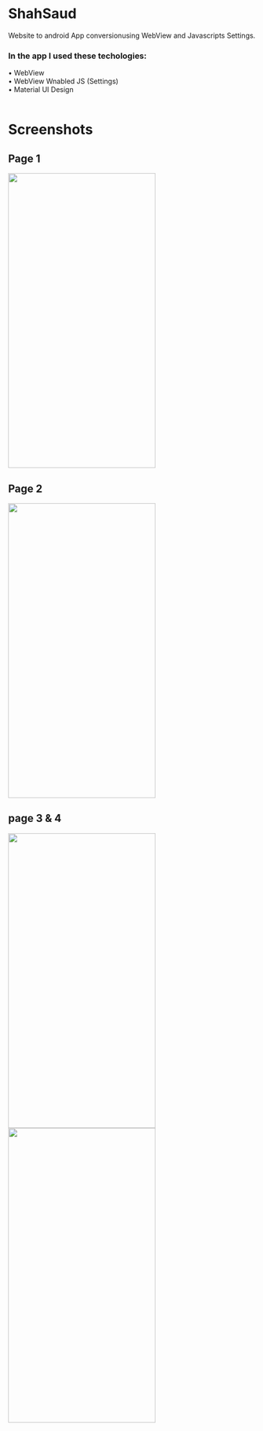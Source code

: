 # ShahSaud
Website to android App conversionusing WebView and Javascripts Settings.
### In the app I used these techologies:
•	WebView<br>
•	WebView Wnabled JS (Settings)<br>
• Material UI Design<br><br>


# Screenshots
## Page 1
<div>
<img src="https://user-images.githubusercontent.com/100043501/158813407-6afa9c57-b2d8-4ee9-a25d-a8fe3943ee8b.jpeg" width="300px" height="600px"/>
</div>

## Page 2
<div>
<img src="https://user-images.githubusercontent.com/100043501/158813574-616d9e29-2ca5-4aaf-85f0-a703c536af6d.jpeg" width="300px" height="600px"/>
</div>

## page 3 & 4
<div>
<img src="https://user-images.githubusercontent.com/100043501/158813681-ef2e2368-46ca-4bab-829c-e297f65c2a65.jpeg" width="300px" height="600px"/>
  <br/>
  <img src="https://user-images.githubusercontent.com/100043501/158813865-e71f307b-46bd-4d3a-a375-902f9263b448.jpeg" width="300px" height="600px"/>
</div>
